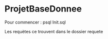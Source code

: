 # ProjetBaseDonnee
Pour commencer :
psql Init.sql 

Les requètes ce trouvent dans le dossier requete